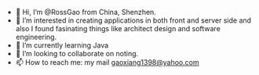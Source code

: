 - 👋 Hi, I’m @RossGao from China, Shenzhen.
- 👀 I’m interested in creating applications in both front and server side and also I found fasinating things like architect design and software engineering.
- 🌱 I’m currently learning Java
- 💞️ I’m looking to collaborate on noting.
- 📫 How to reach me: my mail gaoxiang1398@yahoo.com

<!---
RossGao/RossGao is a ✨ special ✨ repository because its `README.md` (this file) appears on your GitHub profile.
You can click the Preview link to take a look at your changes.
--->
